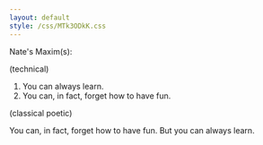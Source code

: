 ```yaml
---
layout: default
style: /css/MTk3ODkK.css
---
```


Nate's Maxim(s):

(technical)

<ol><li>You can always learn.</li><li>You can, in fact, forget how to have fun.</li></ol>
(classical poetic)

You can, in fact, forget how to have fun.
But you can always learn.

